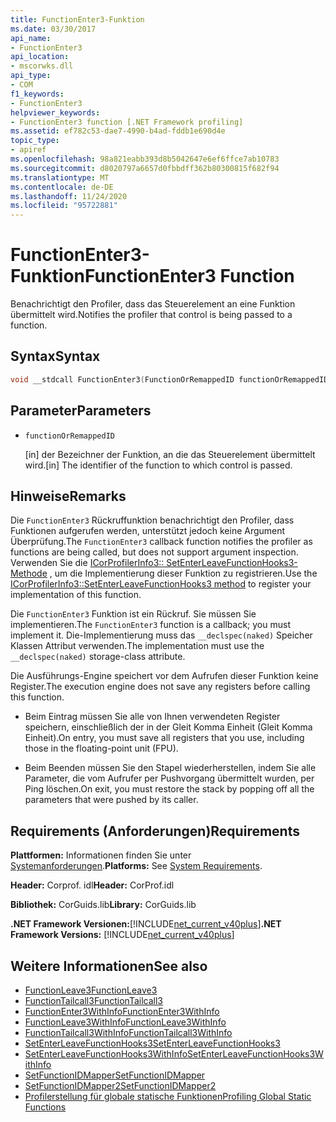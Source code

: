 ```yaml
---
title: FunctionEnter3-Funktion
ms.date: 03/30/2017
api_name:
- FunctionEnter3
api_location:
- mscorwks.dll
api_type:
- COM
f1_keywords:
- FunctionEnter3
helpviewer_keywords:
- FunctionEnter3 function [.NET Framework profiling]
ms.assetid: ef782c53-dae7-4990-b4ad-fddb1e690d4e
topic_type:
- apiref
ms.openlocfilehash: 98a821eabb393d8b5042647e6ef6ffce7ab10783
ms.sourcegitcommit: d8020797a6657d0fbbdff362b80300815f682f94
ms.translationtype: MT
ms.contentlocale: de-DE
ms.lasthandoff: 11/24/2020
ms.locfileid: "95722881"
---
```

# <a name="functionenter3-function"></a><span data-ttu-id="4cb20-102">FunctionEnter3-Funktion</span><span class="sxs-lookup"><span data-stu-id="4cb20-102">FunctionEnter3 Function</span></span>

<span data-ttu-id="4cb20-103">Benachrichtigt den Profiler, dass das Steuerelement an eine Funktion übermittelt wird.</span><span class="sxs-lookup"><span data-stu-id="4cb20-103">Notifies the profiler that control is being passed to a function.</span></span>  
  
## <a name="syntax"></a><span data-ttu-id="4cb20-104">Syntax</span><span class="sxs-lookup"><span data-stu-id="4cb20-104">Syntax</span></span>  
  
```cpp  
void __stdcall FunctionEnter3(FunctionOrRemappedID functionOrRemappedID);  
```  
  
## <a name="parameters"></a><span data-ttu-id="4cb20-105">Parameter</span><span class="sxs-lookup"><span data-stu-id="4cb20-105">Parameters</span></span>

- `functionOrRemappedID`

  <span data-ttu-id="4cb20-106">\[in] der Bezeichner der Funktion, an die das Steuerelement übermittelt wird.</span><span class="sxs-lookup"><span data-stu-id="4cb20-106">\[in] The identifier of the function to which control is passed.</span></span>

## <a name="remarks"></a><span data-ttu-id="4cb20-107">Hinweise</span><span class="sxs-lookup"><span data-stu-id="4cb20-107">Remarks</span></span>  

 <span data-ttu-id="4cb20-108">Die `FunctionEnter3` Rückruffunktion benachrichtigt den Profiler, dass Funktionen aufgerufen werden, unterstützt jedoch keine Argument Überprüfung.</span><span class="sxs-lookup"><span data-stu-id="4cb20-108">The `FunctionEnter3` callback function notifies the profiler as functions are being called, but does not support argument inspection.</span></span> <span data-ttu-id="4cb20-109">Verwenden Sie die [ICorProfilerInfo3:: SetEnterLeaveFunctionHooks3-Methode](icorprofilerinfo3-setenterleavefunctionhooks3-method.md) , um die Implementierung dieser Funktion zu registrieren.</span><span class="sxs-lookup"><span data-stu-id="4cb20-109">Use the [ICorProfilerInfo3::SetEnterLeaveFunctionHooks3 method](icorprofilerinfo3-setenterleavefunctionhooks3-method.md) to register your implementation of this function.</span></span>  
  
 <span data-ttu-id="4cb20-110">Die `FunctionEnter3` Funktion ist ein Rückruf. Sie müssen Sie implementieren.</span><span class="sxs-lookup"><span data-stu-id="4cb20-110">The `FunctionEnter3` function is a callback; you must implement it.</span></span> <span data-ttu-id="4cb20-111">Die-Implementierung muss das `__declspec(naked)` Speicher Klassen Attribut verwenden.</span><span class="sxs-lookup"><span data-stu-id="4cb20-111">The implementation must use the `__declspec(naked)` storage-class attribute.</span></span>  
  
 <span data-ttu-id="4cb20-112">Die Ausführungs-Engine speichert vor dem Aufrufen dieser Funktion keine Register.</span><span class="sxs-lookup"><span data-stu-id="4cb20-112">The execution engine does not save any registers before calling this function.</span></span>  
  
- <span data-ttu-id="4cb20-113">Beim Eintrag müssen Sie alle von Ihnen verwendeten Register speichern, einschließlich der in der Gleit Komma Einheit (Gleit Komma Einheit).</span><span class="sxs-lookup"><span data-stu-id="4cb20-113">On entry, you must save all registers that you use, including those in the floating-point unit (FPU).</span></span>  
  
- <span data-ttu-id="4cb20-114">Beim Beenden müssen Sie den Stapel wiederherstellen, indem Sie alle Parameter, die vom Aufrufer per Pushvorgang übermittelt wurden, per Ping löschen.</span><span class="sxs-lookup"><span data-stu-id="4cb20-114">On exit, you must restore the stack by popping off all the parameters that were pushed by its caller.</span></span>  
  
## <a name="requirements"></a><span data-ttu-id="4cb20-115">Requirements (Anforderungen)</span><span class="sxs-lookup"><span data-stu-id="4cb20-115">Requirements</span></span>  

 <span data-ttu-id="4cb20-116">**Plattformen:** Informationen finden Sie unter [Systemanforderungen](../../get-started/system-requirements.md).</span><span class="sxs-lookup"><span data-stu-id="4cb20-116">**Platforms:** See [System Requirements](../../get-started/system-requirements.md).</span></span>  
  
 <span data-ttu-id="4cb20-117">**Header:** Corprof. idl</span><span class="sxs-lookup"><span data-stu-id="4cb20-117">**Header:** CorProf.idl</span></span>  
  
 <span data-ttu-id="4cb20-118">**Bibliothek:** CorGuids.lib</span><span class="sxs-lookup"><span data-stu-id="4cb20-118">**Library:** CorGuids.lib</span></span>  
  
 <span data-ttu-id="4cb20-119">**.NET Framework Versionen:**[!INCLUDE[net_current_v40plus](../../../../includes/net-current-v40plus-md.md)]</span><span class="sxs-lookup"><span data-stu-id="4cb20-119">**.NET Framework Versions:** [!INCLUDE[net_current_v40plus](../../../../includes/net-current-v40plus-md.md)]</span></span>  
  
## <a name="see-also"></a><span data-ttu-id="4cb20-120">Weitere Informationen</span><span class="sxs-lookup"><span data-stu-id="4cb20-120">See also</span></span>

- [<span data-ttu-id="4cb20-121">FunctionLeave3</span><span class="sxs-lookup"><span data-stu-id="4cb20-121">FunctionLeave3</span></span>](functionleave3-function.md)
- [<span data-ttu-id="4cb20-122">FunctionTailcall3</span><span class="sxs-lookup"><span data-stu-id="4cb20-122">FunctionTailcall3</span></span>](functiontailcall3-function.md)
- [<span data-ttu-id="4cb20-123">FunctionEnter3WithInfo</span><span class="sxs-lookup"><span data-stu-id="4cb20-123">FunctionEnter3WithInfo</span></span>](functionenter3withinfo-function.md)
- [<span data-ttu-id="4cb20-124">FunctionLeave3WithInfo</span><span class="sxs-lookup"><span data-stu-id="4cb20-124">FunctionLeave3WithInfo</span></span>](functionleave3withinfo-function.md)
- [<span data-ttu-id="4cb20-125">FunctionTailcall3WithInfo</span><span class="sxs-lookup"><span data-stu-id="4cb20-125">FunctionTailcall3WithInfo</span></span>](functiontailcall3withinfo-function.md)
- [<span data-ttu-id="4cb20-126">SetEnterLeaveFunctionHooks3</span><span class="sxs-lookup"><span data-stu-id="4cb20-126">SetEnterLeaveFunctionHooks3</span></span>](icorprofilerinfo3-setenterleavefunctionhooks3-method.md)
- [<span data-ttu-id="4cb20-127">SetEnterLeaveFunctionHooks3WithInfo</span><span class="sxs-lookup"><span data-stu-id="4cb20-127">SetEnterLeaveFunctionHooks3WithInfo</span></span>](icorprofilerinfo3-setenterleavefunctionhooks3withinfo-method.md)
- [<span data-ttu-id="4cb20-128">SetFunctionIDMapper</span><span class="sxs-lookup"><span data-stu-id="4cb20-128">SetFunctionIDMapper</span></span>](icorprofilerinfo-setfunctionidmapper-method.md)
- [<span data-ttu-id="4cb20-129">SetFunctionIDMapper2</span><span class="sxs-lookup"><span data-stu-id="4cb20-129">SetFunctionIDMapper2</span></span>](icorprofilerinfo3-setfunctionidmapper2-method.md)
- [<span data-ttu-id="4cb20-130">Profilerstellung für globale statische Funktionen</span><span class="sxs-lookup"><span data-stu-id="4cb20-130">Profiling Global Static Functions</span></span>](profiling-global-static-functions.md)
